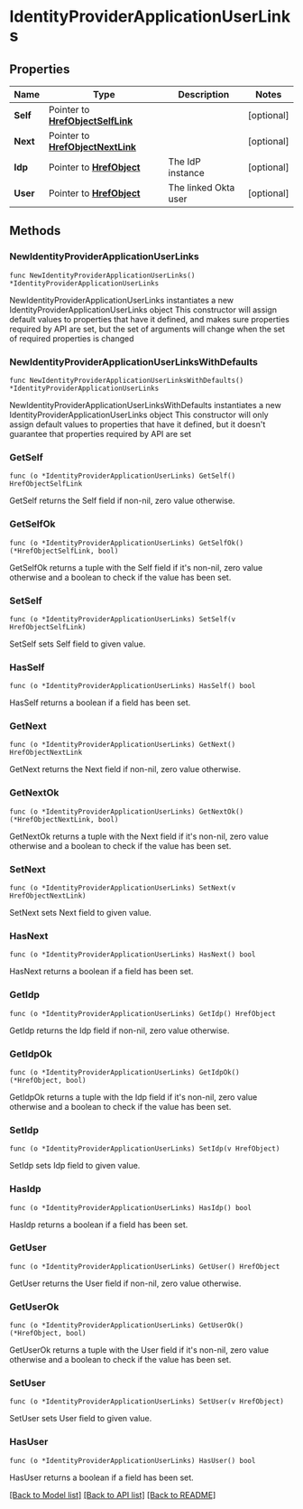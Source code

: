 # IdentityProviderApplicationUserLinks

## Properties

Name | Type | Description | Notes
------------ | ------------- | ------------- | -------------
**Self** | Pointer to [**HrefObjectSelfLink**](HrefObjectSelfLink.md) |  | [optional] 
**Next** | Pointer to [**HrefObjectNextLink**](HrefObjectNextLink.md) |  | [optional] 
**Idp** | Pointer to [**HrefObject**](HrefObject.md) | The IdP instance | [optional] 
**User** | Pointer to [**HrefObject**](HrefObject.md) | The linked Okta user | [optional] 

## Methods

### NewIdentityProviderApplicationUserLinks

`func NewIdentityProviderApplicationUserLinks() *IdentityProviderApplicationUserLinks`

NewIdentityProviderApplicationUserLinks instantiates a new IdentityProviderApplicationUserLinks object
This constructor will assign default values to properties that have it defined,
and makes sure properties required by API are set, but the set of arguments
will change when the set of required properties is changed

### NewIdentityProviderApplicationUserLinksWithDefaults

`func NewIdentityProviderApplicationUserLinksWithDefaults() *IdentityProviderApplicationUserLinks`

NewIdentityProviderApplicationUserLinksWithDefaults instantiates a new IdentityProviderApplicationUserLinks object
This constructor will only assign default values to properties that have it defined,
but it doesn't guarantee that properties required by API are set

### GetSelf

`func (o *IdentityProviderApplicationUserLinks) GetSelf() HrefObjectSelfLink`

GetSelf returns the Self field if non-nil, zero value otherwise.

### GetSelfOk

`func (o *IdentityProviderApplicationUserLinks) GetSelfOk() (*HrefObjectSelfLink, bool)`

GetSelfOk returns a tuple with the Self field if it's non-nil, zero value otherwise
and a boolean to check if the value has been set.

### SetSelf

`func (o *IdentityProviderApplicationUserLinks) SetSelf(v HrefObjectSelfLink)`

SetSelf sets Self field to given value.

### HasSelf

`func (o *IdentityProviderApplicationUserLinks) HasSelf() bool`

HasSelf returns a boolean if a field has been set.

### GetNext

`func (o *IdentityProviderApplicationUserLinks) GetNext() HrefObjectNextLink`

GetNext returns the Next field if non-nil, zero value otherwise.

### GetNextOk

`func (o *IdentityProviderApplicationUserLinks) GetNextOk() (*HrefObjectNextLink, bool)`

GetNextOk returns a tuple with the Next field if it's non-nil, zero value otherwise
and a boolean to check if the value has been set.

### SetNext

`func (o *IdentityProviderApplicationUserLinks) SetNext(v HrefObjectNextLink)`

SetNext sets Next field to given value.

### HasNext

`func (o *IdentityProviderApplicationUserLinks) HasNext() bool`

HasNext returns a boolean if a field has been set.

### GetIdp

`func (o *IdentityProviderApplicationUserLinks) GetIdp() HrefObject`

GetIdp returns the Idp field if non-nil, zero value otherwise.

### GetIdpOk

`func (o *IdentityProviderApplicationUserLinks) GetIdpOk() (*HrefObject, bool)`

GetIdpOk returns a tuple with the Idp field if it's non-nil, zero value otherwise
and a boolean to check if the value has been set.

### SetIdp

`func (o *IdentityProviderApplicationUserLinks) SetIdp(v HrefObject)`

SetIdp sets Idp field to given value.

### HasIdp

`func (o *IdentityProviderApplicationUserLinks) HasIdp() bool`

HasIdp returns a boolean if a field has been set.

### GetUser

`func (o *IdentityProviderApplicationUserLinks) GetUser() HrefObject`

GetUser returns the User field if non-nil, zero value otherwise.

### GetUserOk

`func (o *IdentityProviderApplicationUserLinks) GetUserOk() (*HrefObject, bool)`

GetUserOk returns a tuple with the User field if it's non-nil, zero value otherwise
and a boolean to check if the value has been set.

### SetUser

`func (o *IdentityProviderApplicationUserLinks) SetUser(v HrefObject)`

SetUser sets User field to given value.

### HasUser

`func (o *IdentityProviderApplicationUserLinks) HasUser() bool`

HasUser returns a boolean if a field has been set.


[[Back to Model list]](../README.md#documentation-for-models) [[Back to API list]](../README.md#documentation-for-api-endpoints) [[Back to README]](../README.md)


